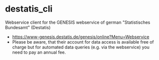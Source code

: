 # destatis_cli
Webservice client for the GENESIS webservice of german "Statistisches Bundesamt" (Destatis)
* https://www-genesis.destatis.de/genesis/online?Menu=Webservice
* Please be aware, that their account for data access is available free of charge but for automated data queries (e.g. via the webservice) you need to pay an annual fee.
